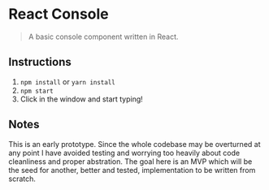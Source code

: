 # React Console

> A basic console component written in React.

## Instructions

1. `npm install` or `yarn install`
1. `npm start`
1. Click in the window and start typing!

## Notes

This is an early prototype. Since the whole codebase may be overturned at any point I have avoided testing and worrying too heavily about code cleanliness and proper abstration. The goal here is an MVP which will be the seed for another, better and tested, implementation to be written from scratch.
